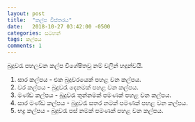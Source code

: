 ```yaml
---
layout: post
title:  "කල්ප විස්තරය"
date:   2018-10-27 03:42:00 -0500
categories: සටහන්
tags: කල්පය
comments: 1
---
```


බුදුවරැ පහලවන කල්ප විශේෂිතවු නම් වලින් හදුන්වයි.
1. සාර කල්පය - එක බුදුවරයෙක් පහළ වන කල්පය.
2. වර කල්පය - බුදුවරැ දෙනමක් පහළ වන කල්පය.
3. මණ්ඩ කල්පය - බුදුවරැ තුන්නමක් පමණක් පහළ වන කල්පය.
4. සාර මණ්ඩ කල්‍පය - බුදුවරැ සතර නමක් පමණක් පහළ වන කල්පය.
5. භද්‍ර කල්පය - බුදුවරැ පස් නමක් පමණක් පහළ වන කල්පය.